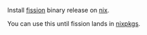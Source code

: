 Install [fission](https://github.com/fission-suite/fission/) binary release on [nix](https://nixos.org/).

You can use this until fission lands in [nixpkgs](https://github.com/NixOS/nixpkgs/).
